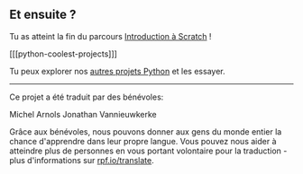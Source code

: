 ## Et ensuite ?

Tu as atteint la fin du parcours [Introduction à Scratch](https://projects.raspberrypi.org/fr-FR/pathways/python-intro) !

[[[python-coolest-projects]]]

Tu peux explorer nos [autres projets Python](https://projects.raspberrypi.org/fr-FR/projects?software%5B%5D=python) et les essayer.

***

Ce projet a été traduit par des bénévoles:

Michel Arnols
Jonathan Vannieuwkerke

Grâce aux bénévoles, nous pouvons donner aux gens du monde entier la chance d'apprendre dans leur propre langue. Vous pouvez nous aider à atteindre plus de personnes en vous portant volontaire pour la traduction - plus d'informations sur [rpf.io/translate](https://rpf.io/translate).
